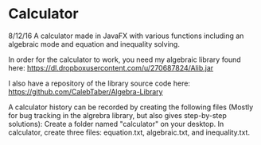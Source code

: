 # Calculator
8/12/16
A calculator made in JavaFX with various functions including an algebraic mode and equation and inequality solving.

In order for the calculator to work, you need my algebraic library found here: https://dl.dropboxusercontent.com/u/270687824/Alib.jar

I also have a repository of the library source code here: https://github.com/CalebTaber/Algebra-Library

A calculator history can be recorded by creating the following files
(Mostly for bug tracking in the algrebra library, but also gives step-by-step solutions):
Create a folder named "calculator" on your desktop.
In calculator, create three files: equation.txt, algebraic.txt, and inequality.txt.
